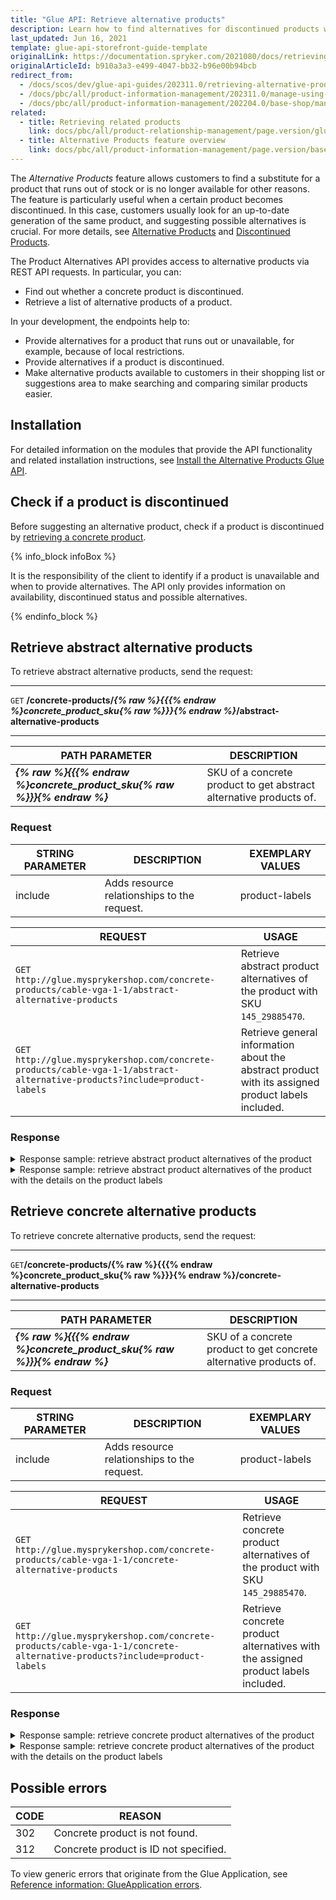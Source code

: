 ```yaml
---
title: "Glue API: Retrieve alternative products"
description: Learn how to find alternatives for discontinued products with Glue API.
last_updated: Jun 16, 2021
template: glue-api-storefront-guide-template
originalLink: https://documentation.spryker.com/2021080/docs/retrieving-alternative-products
originalArticleId: b910a3a3-e499-4047-bb32-b96e00b94bcb
redirect_from:
  - /docs/scos/dev/glue-api-guides/202311.0/retrieving-alternative-products.html
  - /docs/pbc/all/product-information-management/202311.0/manage-using-glue-api/glue-api-retrieve-alternative-products.html
  - /docs/pbc/all/product-information-management/202204.0/base-shop/manage-using-glue-api/glue-api-retrieve-alternative-products.html
related:
  - title: Retrieving related products
    link: docs/pbc/all/product-relationship-management/page.version/glue-api-retrieve-related-products.html
  - title: Alternative Products feature overview
    link: docs/pbc/all/product-information-management/page.version/base-shop/feature-overviews/alternative-products-feature-overview.html
---
```


The _Alternative Products_ feature allows customers to find a substitute for a product that runs out of stock or is no longer available for other reasons. The feature is particularly useful when a certain product becomes discontinued. In this case, customers usually look for an up-to-date generation of the same product, and suggesting possible alternatives is crucial. For more details, see [Alternative Products](/docs/pbc/all/product-information-management/{{page.version}}/base-shop/feature-overviews/alternative-products-feature-overview.html) and [Discontinued Products](/docs/pbc/all/product-information-management/{{page.version}}/base-shop/feature-overviews/product-feature-overview/discontinued-products-overview.html).

The Product Alternatives API provides access to alternative products via REST API requests. In particular, you can:

* Find out whether a concrete product is discontinued.
* Retrieve a list of alternative products of a product.

In your development, the endpoints help to:

* Provide alternatives for a product that runs out or unavailable, for example, because of local restrictions.
* Provide alternatives if a product is discontinued.
* Make alternative products available to customers in their shopping list or suggestions area to make searching and comparing similar products easier.


## Installation

For detailed information on the modules that provide the API functionality and related installation instructions, see [Install the Alternative Products Glue API](/docs/pbc/all/product-information-management/{{page.version}}/base-shop/install-and-upgrade/install-glue-api/install-the-alternative-products-glue-api.html).


## Check if a product is discontinued

Before suggesting an alternative product, check if a product is discontinued by [retrieving a concrete product](/docs/pbc/all/product-information-management/{{page.version}}/base-shop/manage-using-glue-api/concrete-products/glue-api-retrieve-concrete-products.html#retrieve-a-concrete-product).

{% info_block infoBox %}

It is the responsibility of the client to identify if a product is unavailable and when to provide alternatives. The API only provides information on availability, discontinued status and possible alternatives.

{% endinfo_block %}

## Retrieve abstract alternative products

To retrieve abstract alternative products, send the request:

---
`GET` **/concrete-products/*{% raw %}{{{% endraw %}concrete_product_sku{% raw %}}}{% endraw %}*/abstract-alternative-products**

---

| PATH PARAMETER | DESCRIPTION |
| --- | --- |
| ***{% raw %}{{{% endraw %}concrete_product_sku{% raw %}}}{% endraw %}*** | SKU of a concrete product to get abstract alternative products of. |


### Request

| STRING PARAMETER | DESCRIPTION | EXEMPLARY VALUES |
| --- | --- | --- |
| include | Adds resource relationships to the request. | product-labels |


| REQUEST | USAGE |
| --- | --- |
| `GET http://glue.mysprykershop.com/concrete-products/cable-vga-1-1/abstract-alternative-products` | Retrieve abstract product alternatives of the product with SKU `145_29885470`. |
| `GET http://glue.mysprykershop.com/concrete-products/cable-vga-1-1/abstract-alternative-products?include=product-labels` | Retrieve general information about the abstract product with its assigned product labels included. |

### Response

<details>
<summary>Response sample: retrieve abstract product alternatives of the product</summary>

```json
{
    "data": [
        {
            "type": "abstract-products",
            "id": "cable-hdmi-1",
            "attributes": {
                "sku": "cable-hdmi-1",
                "averageRating": null,
                "reviewCount": 0,
                "name": "HDMI cable",
                "description": "Enjoy clear, crisp, immediate connectivity with the High-Speed HDMI Cable. This quality High-Definition Multimedia Interface (HDMI) cable allows you to connect a wide variety of devices in the realms of home entertainment, computing, gaming, and more to your HDTV, projector, or monitor. Perfect for those that interact with multiple platforms and devices, you can rely on strong performance and playback delivery when it comes to your digital experience.",
                "attributes": [],
                "superAttributesDefinition": [],
                "superAttributes": {
                    "packaging_unit": [
                        "As long as you want",
                        "Ring"
                    ]
                },
                "attributeMap": {
                    "product_concrete_ids": [
                        "cable-hdmi-1-1",
                        "cable-hdmi-1-2"
                    ],
                    "super_attributes": {
                        "packaging_unit": [
                            "As long as you want",
                            "Ring"
                        ]
                    },
                    "attribute_variants": {
                        "packaging_unit:As long as you want": {
                            "id_product_concrete": "cable-hdmi-1-2"
                        },
                        "packaging_unit:Ring": {
                            "id_product_concrete": "cable-hdmi-1-1"
                        }
                    }
                },
                "metaTitle": "",
                "metaKeywords": "",
                "metaDescription": "",
                "attributeNames": {
                    "packaging_unit": "Packaging unit"
                },
                "url": "/en/hdmi-cable-1"
            },
            "links": {
                "self": "http://glue.mysprykershop.com/abstract-products/cable-hdmi-1"
            }
        }
    ],
    "links": {
        "self": "http://glue.mysprykershop.com/concrete-products/cable-vga-1-1/abstract-alternative-products"
    }
}
```
</details>


<details>
<summary>Response sample: retrieve abstract product alternatives of the product with the details on the product labels</summary>

```json
{
    "data": [
        {
            "type": "abstract-products",
            "id": "cable-hdmi-1",
            "attributes": {
                "sku": "cable-hdmi-1",
                "averageRating": null,
                "reviewCount": 0,
                "name": "HDMI cable",
                "description": "Enjoy clear, crisp, immediate connectivity with the High-Speed HDMI Cable. This quality High-Definition Multimedia Interface (HDMI) cable allows you to connect a wide variety of devices in the realms of home entertainment, computing, gaming, and more to your HDTV, projector, or monitor. Perfect for those that interact with multiple platforms and devices, you can rely on strong performance and playback delivery when it comes to your digital experience.",
                "attributes": [],
                "superAttributesDefinition": [],
                "superAttributes": {
                    "packaging_unit": [
                        "As long as you want",
                        "Ring"
                    ]
                },
                "attributeMap": {
                    "product_concrete_ids": [
                        "cable-hdmi-1-1",
                        "cable-hdmi-1-2"
                    ],
                    "super_attributes": {
                        "packaging_unit": [
                            "As long as you want",
                            "Ring"
                        ]
                    },
                    "attribute_variants": {
                        "packaging_unit:As long as you want": {
                            "id_product_concrete": "cable-hdmi-1-2"
                        },
                        "packaging_unit:Ring": {
                            "id_product_concrete": "cable-hdmi-1-1"
                        }
                    }
                },
                "metaTitle": "",
                "metaKeywords": "",
                "metaDescription": "",
                "attributeNames": {
                    "packaging_unit": "Packaging unit"
                },
                "url": "/en/hdmi-cable-1"
            },
            "links": {
                "self": "http://glue.mysprykershop.com/abstract-products/cable-hdmi-1"
            },
            "relationships": {
                "product-labels": {
                    "data": [
                        {
                            "type": "product-labels",
                            "id": "3"
                        }
                    ]
                }
            }
        }
    ],
    "links": {
        "self": "http://glue.mysprykershop.com/concrete-products/cable-vga-1-1/abstract-alternative-products?include=product-labels"
    },
    "included": [
        {
            "type": "product-labels",
            "id": "3",
            "attributes": {
                "name": "New product",
                "isExclusive": false,
                "position": 1,
                "frontEndReference": null
            },
            "links": {
                "self": "http://glue.mysprykershop.com/product-labels/3"
            }
        }
    ]
}
```
</details>


## Retrieve concrete alternative products

To retrieve concrete alternative products, send the request:

---
`GET`**/concrete-products/{% raw %}{{{% endraw %}concrete_product_sku{% raw %}}}{% endraw %}/concrete-alternative-products**

---

| PATH PARAMETER | DESCRIPTION |
| --- | --- |
| ***{% raw %}{{{% endraw %}concrete_product_sku{% raw %}}}{% endraw %}*** | SKU of a concrete product to get concrete alternative products of. |

### Request

| STRING PARAMETER | DESCRIPTION | EXEMPLARY VALUES |
| --- | --- | --- |
| include | Adds resource relationships to the request. | product-labels |


| REQUEST | USAGE |
| --- | --- |
| `GET http://glue.mysprykershop.com/concrete-products/cable-vga-1-1/concrete-alternative-products` | Retrieve concrete product alternatives of the product with SKU `145_29885470`. |
| `GET http://glue.mysprykershop.com/concrete-products/cable-vga-1-1/concrete-alternative-products?include=product-labels` | Retrieve concrete product alternatives with the assigned product labels included. |

### Response

<details>
<summary>Response sample: retrieve concrete product alternatives of the product</summary>

```json
{
    "data": [
        {
            "type": "concrete-products",
            "id": "cable-hdmi-1-2",
            "attributes": {
                "sku": "cable-hdmi-1-2",
                "isDiscontinued": false,
                "discontinuedNote": null,
                "averageRating": null,
                "reviewCount": 0,
                "name": "HDMI cable as long as you want",
                "description": "Enjoy clear, crisp, immediate connectivity with the High-Speed HDMI Cable. This quality High-Definition Multimedia Interface (HDMI) cable allows you to connect a wide variety of devices in the realms of home entertainment, computing, gaming, and more to your HDTV, projector, or monitor. Perfect for those that interact with multiple platforms and devices, you can rely on strong performance and playback delivery when it comes to your digital experience.",
                "attributes": {
                    "packaging_unit": "As long as you want"
                },
                "superAttributesDefinition": [
                    "packaging_unit"
                ],
                "metaTitle": "",
                "metaKeywords": "",
                "metaDescription": "",
                "attributeNames": {
                    "packaging_unit": "Packaging unit"
                }
            },
            "links": {
                "self": "http://glue.mysprykershop.com/concrete-products/cable-hdmi-1-2"
            }
        }
    ],
    "links": {
        "self": "http://glue.mysprykershop.com/concrete-products/cable-vga-1-1/concrete-alternative-products"
    }
}
```
</details>


<details>
<summary>Response sample: retrieve concrete product alternatives of the product with the details on the product labels</summary>

```json
{
    "data": [
        {
            "type": "concrete-products",
            "id": "cable-hdmi-1-2",
            "attributes": {
                "sku": "cable-hdmi-1-2",
                "isDiscontinued": false,
                "discontinuedNote": null,
                "averageRating": null,
                "reviewCount": 0,
                "name": "HDMI cable as long as you want",
                "description": "Enjoy clear, crisp, immediate connectivity with the High-Speed HDMI Cable. This quality High-Definition Multimedia Interface (HDMI) cable allows you to connect a wide variety of devices in the realms of home entertainment, computing, gaming, and more to your HDTV, projector, or monitor. Perfect for those that interact with multiple platforms and devices, you can rely on strong performance and playback delivery when it comes to your digital experience.",
                "attributes": {
                    "packaging_unit": "As long as you want"
                },
                "superAttributesDefinition": [
                    "packaging_unit"
                ],
                "metaTitle": "",
                "metaKeywords": "",
                "metaDescription": "",
                "attributeNames": {
                    "packaging_unit": "Packaging unit"
                }
            },
            "links": {
                "self": "http://glue.mysprykershop.com/concrete-products/cable-hdmi-1-2"
            },
            "relationships": {
                "product-labels": {
                    "data": [
                        {
                            "type": "product-labels",
                            "id": "3"
                        }
                    ]
                }
            }
        }
    ],
    "links": {
        "self": "http://glue.mysprykershop.com/concrete-products/cable-vga-1-1/concrete-alternative-products?include=product-labels"
    },
    "included": [
        {
            "type": "product-labels",
            "id": "3",
            "attributes": {
                "name": "New product",
                "isExclusive": false,
                "position": 1,
                "frontEndReference": null
            },
            "links": {
                "self": "http://glue.mysprykershop.com/product-labels/3"
            }
        }
    ]
}
```
</details>


## Possible errors

| CODE | REASON |
| --- | --- |
| 302 | Concrete product is not found. |
| 312 | Concrete product is ID not specified. |


To view generic errors that originate from the Glue Application, see [Reference information: GlueApplication errors](/docs/dg/dev/glue-api/{{page.version}}/rest-api/reference-information-glueapplication-errors.html).
